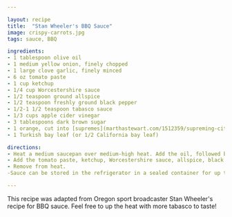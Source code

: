 ```yaml
---

layout: recipe
title:  "Stan Wheeler's BBQ Sauce"
image: crispy-carrots.jpg
tags: sauce, BBQ

ingredients:
- 1 tablespoon olive oil
- 1 medium yellow onion, finely chopped
- 1 large clove garlic, finely minced
- 6 oz tomato paste
- 1 cup ketchup
- 1/4 cup Worcestershire sauce
- 1/2 teaspoon ground allspice
- 1/2 teaspoon freshly ground black pepper
- 1/2-1 1/2 teaspoon tabasco sauce
- 1/3 cups apple cider vinegar
- 3 tablespoons dark brown sugar
- 1 orange, cut into [supremes](marthastewart.com/1512359/supreming-citrus), reserve juices
- 1 Turkish bay leaf (or 1/2 California bay leaf)

directions:
- Heat a medium saucepan over medium-high heat. Add the oil, followed by the onion. Saute until translucent, about 3 minutes. Add the garlic and cook until fragrant, about 30 seconds.
- Add the tomato paste, ketchup, Worcestershire sauce, allspice, black pepper, tabasco, vinegar, brown sugar, orange supremes and juices, and the bay leaf; stir to combine. Bring to a boil; reduce heat and cook at a simmer, stirring occasionally, until thickened slighlty and flavors have married well, about 20 minutes.
- Remove from heat.
-Sauce can be stored in the refrigerator in a sealed container for up to a week, or frozen for up to 3 months.

---
```


This recipe was adapted from Oregon sport broadcaster Stan Wheeler's recipe for BBQ sauce. Feel free to up the heat with more tabasco to taste!
